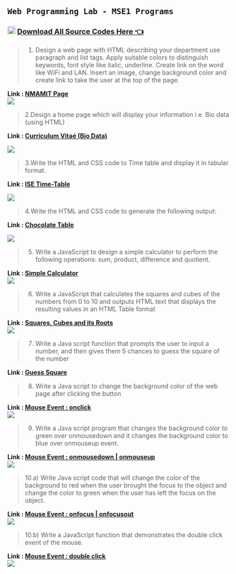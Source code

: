 ## `Web Programming Lab - MSE1 Programs`

<div>
  
<h3><img src="https://github.com/sachindsilva16/WebP-Lab-Codes/blob/gh-pages/logos/zip.png?raw=true" height="18" width="18" style="margin-right:4px;"><a href="https://sachindsilva16.github.io/WebP-Lab-Codes/WEB_MSE01.rar">Download All Source Codes Here 👈 </a></h3>

</div>

> 1. Design a web page with HTML describing your department use paragraph
and list tags. Apply suitable colors to distinguish keywords, font style like
italic, underline. Create link on the word like WiFi and LAN. Insert an
image, change background color and create link to take the user at the
top of the page.

<div>
  <strong>Link : 
  <a href="https://github.com/sachindsilva16/WebP-Lab-Codes/blob/main/WEB_MSE01/nmamit_page.html">NMAMIT Page</a></strong>
  <div>
  <img src="https://github.com/sachindsilva16/WebP-Lab-Codes/blob/main/WEB_MSE01/img/nmamit_page.png">
  </div>
 </div>
 
 
 > 2.Design a home page which will display your information i.e. Bio data
(using HTML)

<strong>Link : 
  <a href="https://github.com/sachindsilva16/WebP-Lab-Codes/blob/main/WEB_MSE01/cv.html">Curriculum Vitaé (Bio Data)</a></strong>
  <div>
  <img src="https://github.com/sachindsilva16/WebP-Lab-Codes/blob/main/WEB_MSE01/img/cv.png">
  </div>
 </div>

> 3.Write the HTML and CSS code to Time table and display it in tabular
format.

<strong>Link : 
  <a href="https://github.com/sachindsilva16/WebP-Lab-Codes/blob/main/WEB_MSE01/ise_time_table.html">ISE Time-Table</a></strong>
  <div>
  <img src="https://github.com/sachindsilva16/WebP-Lab-Codes/blob/main/WEB_MSE01/img/ise_tt.png">
  </div>
 </div>

> 4.Write the HTML and CSS code to generate the following output:

<strong>Link : 
  <a href="">Chocolate Table</a></strong>
  <div>
  <img src="https://github.com/sachindsilva16/WebP-Lab-Codes/blob/main/WEB_MSE01/img/chocolate.png">
  </div>
 </div>

> 5. Write a JavaScript to design a simple calculator to perform the 
following operations: sum, product, difference and quotient.

<div>
  <strong>Link : 
  <a href="https://github.com/sachindsilva16/WebP-Lab-Code/blob/main/WEB_MSE01/01_EJS.html">Simple Calculator</a></strong>
  <div>
  <img src="https://github.com/sachindsilva16/WebP-Lab-Code/blob/main/WEB_MSE01/img/01.png">
  </div>
 </div>

> 6. Write a JavaScript that calculates the squares and cubes of the 
numbers from 0 to 10 and outputs HTML text that displays the resulting
values in an HTML Table format

<div>
  <strong>Link :
  <a href="https://github.com/sachindsilva16/WebP-Lab-Code/blob/main/WEB_MSE01/02_EJS.html">Squares, Cubes and its Roots</a></strong>
  <div>
  <img src="https://github.com/sachindsilva16/WebP-Lab-Code/blob/main/WEB_MSE01/img/02.png">
  </div>
 </div>

> 7. Write a Java script function that prompts the user to input a number, 
and then gives them 5 chances to guess the square of the number

<div>
  <strong>Link : 
  <a href="https://github.com/sachindsilva16/WebP-Lab-Code/blob/main/WEB_MSE01/03_EJS.html">Guess Square</a></strong>
 </div>


> 8. Write a Java script to change the background color of the web page 
after clicking the button

<div>
  <strong>Link : 
  <a href="https://github.com/sachindsilva16/WebP-Lab-Code/blob/main/WEB_MSE01/05_EJS.html">Mouse Event : onclick</a></strong>
  <div>
  <img src="https://github.com/sachindsilva16/WebP-Lab-Code/blob/main/WEB_MSE01/img/05.png">
  </div>
 </div>
 
> 9. Write a Java script program that changes the background color to
green over onmousedown and it changes the background color to blue
over onmouseup event.
<div>
  <strong>Link :
  <a href="https://github.com/sachindsilva16/WebP-Lab-Code/blob/main/WEB_MSE01/04_EJS.html">Mouse Event : onmousedown | onmouseup</a></strong>
  <div>
  <img src="https://github.com/sachindsilva16/WebP-Lab-Code/blob/main/WEB_MSE01/img/04.png">
  </div>
 </div>



> 10.a) Write Java script code that will change the color of the background to
red when the user brought the focus to the object and change the color
to green when the user has left the focus on the object.

<div>
  <strong>Link :
  <a href="https://github.com/sachindsilva16/WebP-Lab-Code/blob/main/WEB_MSE01/06_EJS.html">Mouse Event : onfocus | onfocusout</a></strong>
  <div>
  <img src="https://github.com/sachindsilva16/WebP-Lab-Code/blob/main/WEB_MSE01/img/06.png">
  </div>
 </div>


> 10.b) Write a JavaScript function that demonstrates the double click event 
of the mouse.

<div>
  <strong>Link :
  <a href="https://github.com/sachindsilva16/WebP-Lab-Code/blob/main/WEB_MSE01/07_EJS.html">Mouse Event : double click</a> </strong>
  <div>
  <img src="https://github.com/sachindsilva16/WebP-Lab-Code/blob/main/WEB_MSE01/img/07.png">
  </div>
 </div>
